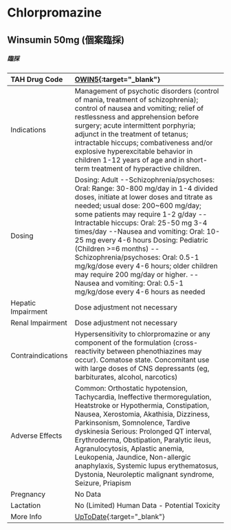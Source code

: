 # Chlorpromazine

## Winsumin 50mg (個案臨採)

##### 臨採

| TAH Drug Code      | [OWIN5](https://www.tahsda.org.tw/drugs/hissearch.php?drug_code=OWIN5){:target="_blank"}                                                                                                                                                                                                                                                                                                                                                                                                                                                               |
|:-------------------|:-------------------------------------------------------------------------------------------------------------------------------------------------------------------------------------------------------------------------------------------------------------------------------------------------------------------------------------------------------------------------------------------------------------------------------------------------------------------------------------------------------------------------------------------------------|
| Indications        | Management of psychotic disorders (control of mania, treatment of schizophrenia); control of nausea and vomiting; relief of restlessness and apprehension before surgery; acute intermittent porphyria; adjunct in the treatment of tetanus; intractable hiccups; combativeness and/or explosive hyperexcitable behavior in children 1-12 years of age and in short-term treatment of hyperactive children.                                                                                                                                            |
| Dosing             | Dosing: Adult --Schizophrenia/psychoses: Oral: Range: 30-800 mg/day in 1-4 divided doses, initiate at lower doses and titrate as needed; usual dose: 200~600 mg/day; some patients may require 1-2 g/day --Intractable hiccups: Oral: 25-50 mg 3-4 times/day --Nausea and vomiting: Oral: 10-25 mg every 4-6 hours Dosing: Pediatric (Children >=6 months) --Schizophrenia/psychoses: Oral: 0.5-1 mg/kg/dose every 4-6 hours; older children may require 200 mg/day or higher. --Nausea and vomiting: Oral: 0.5-1 mg/kg/dose every 4-6 hours as needed |
| Hepatic Impairment | Dose adjustment not necessary                                                                                                                                                                                                                                                                                                                                                                                                                                                                                                                          |
| Renal Impairment   | Dose adjustment not necessary                                                                                                                                                                                                                                                                                                                                                                                                                                                                                                                          |
| Contraindications  | Hypersensitivity to chlorpromazine or any component of the formulation (cross-reactivity between phenothiazines may occur). Comatose state. Concomitant use with large doses of CNS depressants (eg, barbiturates, alcohol, narcotics)                                                                                                                                                                                                                                                                                                                 |
| Adverse Effects    | Common: Orthostatic hypotension, Tachycardia, Ineffective thermoregulation, Heatstroke or Hypothermia, Constipation, Nausea, Xerostomia, Akathisia, Dizziness, Parkinsonism, Somnolence, Tardive dyskinesia Serious: Prolonged QT interval, Erythroderma, Obstipation, Paralytic ileus, Agranulocytosis, Aplastic anemia, Leukopenia, Jaundice, Non-allergic anaphylaxis, Systemic lupus erythematosus, Dystonia, Neuroleptic malignant syndrome, Seizure, Priapism                                                                                    |
| Pregnancy          | No Data                                                                                                                                                                                                                                                                                                                                                                                                                                                                                                                                                |
| Lactation          | No (Limited) Human Data - Potential Toxicity                                                                                                                                                                                                                                                                                                                                                                                                                                                                                                           |
| More Info          | [UpToDate](https://www.uptodate.com/contents/chlorpromazine-drug-information){:target="_blank"}                                                                                                                                                                                                                                                                                                                                                                                                                                                        |

